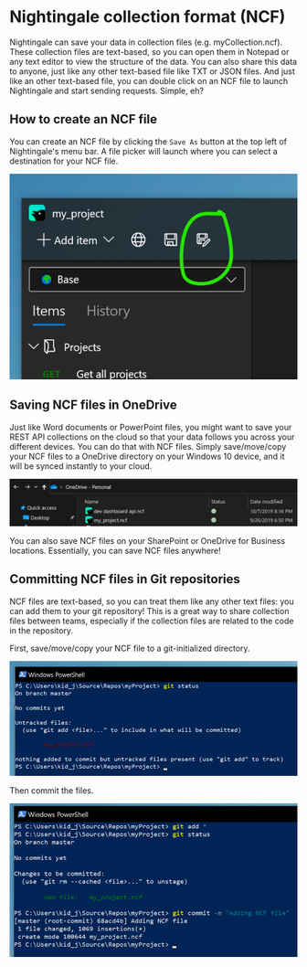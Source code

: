 # Nightingale collection format (NCF)

Nightingale can save your data in collection files (e.g. myCollection.ncf). These collection files are text-based, so you can open them in Notepad or any text editor to view the structure of the data. You can also share this data to anyone, just like any other text-based file like TXT or JSON files. And just like an other text-based file, you can double click on an NCF file to launch Nightingale and start sending requests. Simple, eh?

## How to create an NCF file

You can create an NCF file by clicking the `Save As` button at the top left of Nightingale's menu bar. A file picker will launch where you can select a destination for your NCF file.

![](/images/save-as.png)

## Saving NCF files in OneDrive

Just like Word documents or PowerPoint files, you might want to save your REST API collections on the cloud so that your data follows you across your different devices. You can do that with NCF files. Simply save/move/copy your NCF files to a OneDrive directory on your Windows 10 device, and it will be synced instantly to your cloud.

![](/images/onedrive-ncf.png)

You can also save NCF files on your SharePoint or OneDrive for Business locations. Essentially, you can save NCF files anywhere! 

## Committing NCF files in Git repositories

NCF files are text-based, so you can treat them like any other text files: you can add them to your git repository! This is a great way to share collection files between teams, especially if the collection files are related to the code in the repository. 

First, save/move/copy your NCF file to a git-initialized directory.

![](/images/git-add-ncf.png)

Then commit the files.

![](/images/git-commit-ncf.png)
